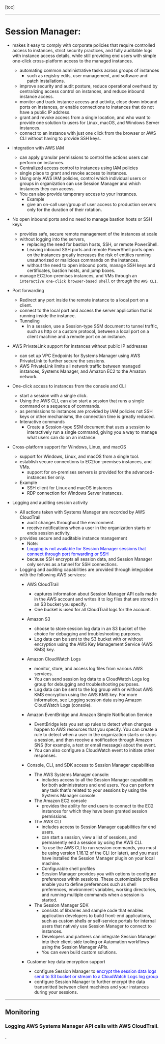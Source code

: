 



[toc]


---


# Session Manager:

- makes it easy to comply with corporate policies that require controlled access to instances, strict security practices, and fully auditable logs with instance access details, while still providing end users with simple one-click cross-platform access to the managed instances.
  - automating common administrative tasks across groups of instances 
    - such as registry edits, user management, and software and patch installations.
  - improve security and audit posture, reduce operational overhead by centralizing access control on instances, and reduce inbound instance access.
  - monitor and track instance access and activity, close down inbound ports on instances, or enable connections to instances that do not have a public IP address.
  - grant and revoke access from a single location, and who want to provide one solution to users for Linux, macOS, and Windows Server instances.
  - connect to an instance with just one click from the browser or AWS CLI without having to provide SSH keys.

- integration with AWS IAM
  - can apply granular permissions to control the actions users can perform on instances.
  - Centralized access control to instances using IAM policies
  - single place to grant and revoke access to instances. 
  - Using only AWS IAM policies, control which individual users or groups in organization can use Session Manager and which instances they can access.
  - You can also provide temporary access to your instances. 
    - Example
    - give an on-call user/group of user access to production servers only for the duration of their rotation.


- No open inbound ports and no need to manage bastion hosts or SSH keys
  - provides safe, secure remote management of the instances at scale 
  - without logging into the servers, 
    - replacing the need for bastion hosts, SSH, or remote PowerShell.
    - Leaving inbound SSH ports and remote PowerShell ports open on the instances greatly increases the risk of entities running unauthorized or malicious commands on the instances. 
    - without the need to open inbound ports, manage SSH keys and certificates, bastion hosts, and jump boxes.
  - manage EC2/on-premises instances, and VMs through an `interactive one-click browser-based shell` or through the `AWS CLI`. 


- Port forwarding
  - Redirect any port inside the remote instance to a local port on a client. 
  - connect to the local port and access the server application that is running inside the instance.
  - Tunneling
    - In a session, use a Session-type SSM document to tunnel traffic, such as http or a custom protocol, between a local port on a client machine and a remote port on an instance.
  
- AWS PrivateLink support for instances without public IP addresses
  - can set up VPC Endpoints for Systems Manager using AWS PrivateLink to further secure the sessions. 
  - AWS PrivateLink limits all network traffic between managed instances, Systems Manager, and Amazon EC2 to the Amazon network. 
  


- One-click access to instances from the console and CLI
  - start a session with a single click. 
  - Using the AWS CLI, can also start a session that runs a single command or a sequence of commands. 
  - as permissions to instances are provided by IAM policies not SSH keys or other mechanisms, the connection time is greatly reduced.
  - Interactive commands
    - Create a Session-type SSM document that uses a session to interactively run a single command, giving you a way to manage what users can do on an instance.


- Cross-platform support for Windows, Linux, and macOS
  - support for Windows, Linux, and macOS from a single tool.
  - establish secure connections to EC2/on-premises instances, and VMs. 
    - support for on-premises servers is provided for the advanced-instances tier only.  
  - Example
    - SSH client for Linux and macOS instances 
    - RDP connection for Windows Server instances.

- Logging and auditing session activity
  - All actions taken with Systems Manager are recorded by AWS CloudTrail
    - audit changes throughout the environment.
    - receive notifications when a user in the organization starts or ends session activity.
  - provides secure and auditable instance management 
    - Note:
    - <font color=blue> Logging is not available for Session Manager sessions that connect through port forwarding or SSH </font>
    - because SSH encrypts all session data, and Session Manager only serves as a tunnel for SSH connections.
  - Logging and auditing capabilities are provided through integration with the following AWS services:
    - AWS CloudTrail
      - captures information about Session Manager API calls made in the AWS account and writes it to log files that are stored in an S3 bucket you specify. 
      - One bucket is used for all CloudTrail logs for the account.  

    - Amazon S3
      - choose to store session log data in an S3 bucket of the choice for debugging and troubleshooting purposes. 
      - Log data can be sent to the S3 bucket with or without encryption using the AWS Key Management Service (AWS KMS) key.  

    - Amazon CloudWatch Logs
      - monitor, store, and access log files from various AWS services. 
      - You can send session log data to a CloudWatch Logs log group for debugging and troubleshooting purposes. 
      - Log data can be sent to the log group with or without AWS KMS encryption using the AWS KMS key. For more information, see Logging session data using Amazon CloudWatch Logs (console).

    - Amazon EventBridge and Amazon Simple Notification Service 
      - EventBridge lets you set up rules to detect when changes happen to AWS resources that you specify. You can create a rule to detect when a user in the organization starts or stops a session, and then receive a notification through Amazon SNS (for example, a text or email message) about the event. 
      - You can also configure a CloudWatch event to initiate other responses. 

    - Console, CLI, and SDK access to Session Manager capabilities
      - The AWS Systems Manager console: 
        - includes access to all the Session Manager capabilities for both administrators and end users. You can perform any task that's related to your sessions by using the Systems Manager console.
      - The Amazon EC2 console 
        - provides the ability for end users to connect to the EC2 instances for which they have been granted session permissions.
      - The AWS CLI 
        - includes access to Session Manager capabilities for end users. 
        - can start a session, view a list of sessions, and permanently end a session by using the AWS CLI.
        - To use the AWS CLI to run session commands, you must be using version 1.16.12 of the CLI (or later), and you must have installed the Session Manager plugin on your local machine.  
        - Configurable shell profiles
        - Session Manager provides you with options to configure preferences within sessions. These customizable profiles enable you to define preferences such as shell preferences, environment variables, working directories, and running multiple commands when a session is started.
      - The Session Manager SDK 
        - consists of libraries and sample code that enables application developers to build front-end applications, such as custom shells or self-service portals for internal users that natively use Session Manager to connect to instances. 
        - Developers and partners can integrate Session Manager into their client-side tooling or Automation workflows using the Session Manager APIs. 
        - You can even build custom solutions.

    - Customer key data encryption support
      - configure Session Manager to <font color=blue> encrypt the session data logs send to S3 bucket or stream to a CloudWatch Logs log group </font>
      - configure Session Manager to further encrypt the data transmitted between client machines and your instances during your sessions.
































---

## Monitoring


### Logging AWS Systems Manager API calls with AWS CloudTrail.











.